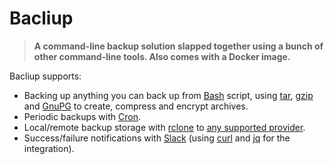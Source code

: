 # Bacliup

> **A command-line backup solution slapped together using a bunch of other
> command-line tools. Also comes with a Docker image.**

Bacliup supports:

* Backing up anything you can back up from [Bash][bash] script, using
  [tar][tar], [gzip][gzip] and [GnuPG][gnupg] to create, compress and encrypt
  archives.
* Periodic backups with [Cron][cron].
* Local/remote backup storage with [rclone][rclone] to [any supported
  provider][rclone-providers].
* Success/failure notifications with [Slack][slack] (using [curl][curl] and
  [jq][jq] for the integration).



[bash]: https://www.gnu.org/software/bash/
[cron]: https://en.wikipedia.org/wiki/Cron
[curl]: https://curl.se
[gnupg]: https://gnupg.org
[gzip]: https://www.gnu.org/software/gzip/
[jq]: https://stedolan.github.io/jq/
[rclone]: https://rclone.org
[rclone-providers]: https://rclone.org/#providers
[slack]: https://slack.com
[tar]: https://www.gnu.org/software/tar/
